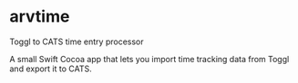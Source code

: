 # arvtime
Toggl to CATS time entry processor

A small Swift Cocoa app that lets you import time tracking data from Toggl and export it to CATS.
